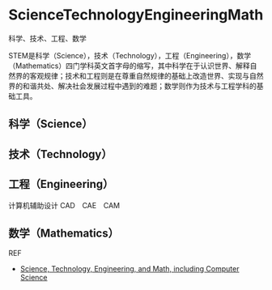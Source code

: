 # ScienceTechnologyEngineeringMath

科学、技术、工程、数学

STEM是科学（Science），技术（Technology），工程（Engineering），数学（Mathematics）四门学科英文首字母的缩写，其中科学在于认识世界、解释自然界的客观规律；技术和工程则是在尊重自然规律的基础上改造世界、实现与自然界的和谐共处、解决社会发展过程中遇到的难题；数学则作为技术与工程学科的基础工具。



## 科学（Science）



## 技术（Technology）



## 工程（Engineering）

计算机辅助设计 CAD　CAE　CAM 



## 数学（Mathematics）













REF

- [Science, Technology, Engineering, and Math, including Computer Science](https://www.ed.gov/stem)

